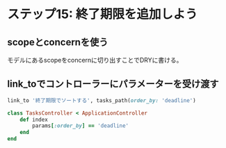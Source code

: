 # ステップ15: 終了期限を追加しよう

## scopeとconcernを使う

モデルにあるscopeをconcernに切り出すことでDRYに書ける。

## link_toでコントローラーにパラメーターを受け渡す

```ruby
link_to '終了期限でソートする', tasks_path(order_by: 'deadline')

class TasksController < ApplicationController
    def index
        params[:order_by] == 'deadline'
    end
end
```
